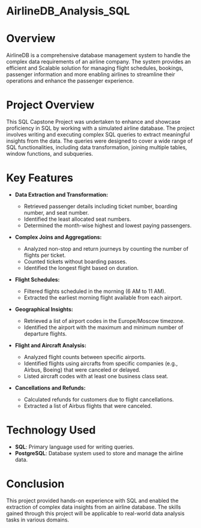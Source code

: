 # AirlineDB_Analysis_SQL
# Overview
AirlineDB is a comprehensive database management system to handle the complex data requirements of an airline company. The system provides an efficient and Scalable solution for managing flight schedules, bookings, passenger information and more enabling airlines to streamline their operations and enhance the passenger experience.

# Project Overview
This SQL Capstone Project was undertaken to enhance and showcase proficiency in SQL by working with a simulated airline database. The project involves writing and executing complex SQL queries to extract meaningful insights from the data. The queries were designed to cover a wide range of SQL functionalities, including data transformation, joining multiple tables, window functions, and subqueries.

# Key Features
- **Data Extraction and Transformation:** 
  - Retrieved passenger details including ticket number, boarding number, and seat number.
  - Identified the least allocated seat numbers.
  - Determined the month-wise highest and lowest paying passengers.

- **Complex Joins and Aggregations:**
  - Analyzed non-stop and return journeys by counting the number of flights per ticket.
  - Counted tickets without boarding passes.
  - Identified the longest flight based on duration.

- **Flight Schedules:**
  - Filtered flights scheduled in the morning (6 AM to 11 AM).
  - Extracted the earliest morning flight available from each airport.

- **Geographical Insights:**
  - Retrieved a list of airport codes in the Europe/Moscow timezone.
  - Identified the airport with the maximum and minimum number of departure flights.

- **Flight and Aircraft Analysis:**
  - Analyzed flight counts between specific airports.
  - Identified flights using aircrafts from specific companies (e.g., Airbus, Boeing) that were canceled or delayed.
  - Listed aircraft codes with at least one business class seat.

- **Cancellations and Refunds:**
  - Calculated refunds for customers due to flight cancellations.
  - Extracted a list of Airbus flights that were canceled.

# Technology Used
- **SQL**: Primary language used for writing queries.
- **PostgreSQL**: Database system used to store and manage the airline data.

# Conclusion
This project provided hands-on experience with SQL and enabled the extraction of complex data insights from an airline database. The skills gained through this project will be applicable to real-world data analysis tasks in various domains.
